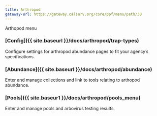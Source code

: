 ```yaml
---
title: Arthropod
gateway-url: https://gateway.calsurv.org/core/ppf/menu/path/38
---
```

Arthopod menu

### [Config]({{ site.baseurl }}/docs/arthropod/trap-types)
Configure settings for arthropod abundance pages to fit your agency’s specifications.

### [Abundance]({{ site.baseurl }}/docs/arthropod/abundance)
Enter and manage collections and link to tools relating to arthopod abundance.

### [Pools]({{ site.baseur1 }}/docs/arthropod/pools_menu)
Enter and manage pools and arbovirus testing results.
